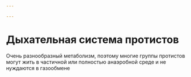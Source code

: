 ```yaml
---

---
```

# Дыхательная система протистов
Очень разнообразный метаболизм, поэтому многие группы протистов могут жить в частичной или полностью анаэробной среде и не нуждаются в газообмене